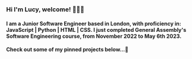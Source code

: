 ### Hi I'm Lucy, welcome! 👩🏻‍💻

#### I am a Junior Software Engineer based in London, with proficiency in: JavaScript | Python | HTML | CSS. I just completed General Assembly's Software Engineering course, from November 2022 to May 6th 2023.

#### Check out some of my pinned projects below...🌱 
